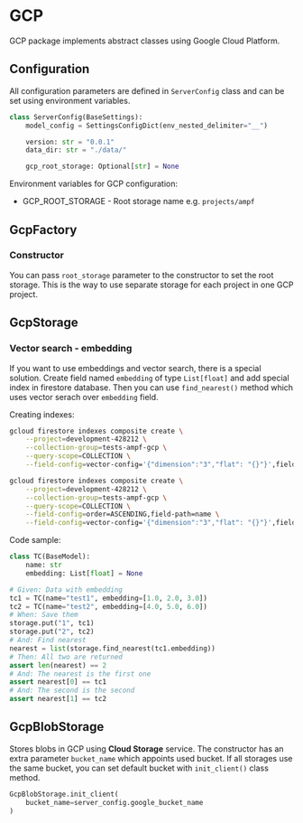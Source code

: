 # GCP

GCP package implements abstract classes using Google Cloud Platform.

## Configuration

All configuration parameters are defined in `ServerConfig` class and can be set
using environment variables.

```python
class ServerConfig(BaseSettings):
    model_config = SettingsConfigDict(env_nested_delimiter="__")

    version: str = "0.0.1"
    data_dir: str = "./data/"

    gcp_root_storage: Optional[str] = None
```

Environment variables for GCP configuration:

* GCP_ROOT_STORAGE - Root storage name e.g. `projects/ampf`

## GcpFactory

### Constructor

You can pass `root_storage` parameter to the constructor to set the root storage.
This is the way to use separate storage for each project in one GCP project.

## GcpStorage

### Vector search - embedding

If you want to use embeddings and vector search, there is a special solution.
Create field named `embedding` of type `List[float]` and add special index in
firestore database. Then you can use `find_nearest()` method which uses vector
serach over `embedding` field.

Creating indexes:

```bash
gcloud firestore indexes composite create \
    --project=development-428212 \
    --collection-group=tests-ampf-gcp \
    --query-scope=COLLECTION \
    --field-config=vector-config='{"dimension":"3","flat": "{}"}',field-path=embedding

gcloud firestore indexes composite create \
    --project=development-428212 \
    --collection-group=tests-ampf-gcp \
    --query-scope=COLLECTION \
    --field-config=order=ASCENDING,field-path=name \
    --field-config=vector-config='{"dimension":"3","flat": "{}"}',field-path=embedding
```

Code sample:

```python
class TC(BaseModel):
    name: str
    embedding: List[float] = None

# Given: Data with embedding
tc1 = TC(name="test1", embedding=[1.0, 2.0, 3.0])
tc2 = TC(name="test2", embedding=[4.0, 5.0, 6.0])
# When: Save them
storage.put("1", tc1)
storage.put("2", tc2)
# And: Find nearest
nearest = list(storage.find_nearest(tc1.embedding))
# Then: All two are returned
assert len(nearest) == 2
# And: The nearest is the first one
assert nearest[0] == tc1
# And: The second is the second
assert nearest[1] == tc2
```

## GcpBlobStorage

Stores blobs in GCP using **Cloud Storage** service.
The constructor has an extra parameter `bucket_name` which appoints
used bucket. If all storages use the same bucket, you can set default
bucket with `init_client()` class method.

```python
GcpBlobStorage.init_client(
    bucket_name=server_config.google_bucket_name
)
```

